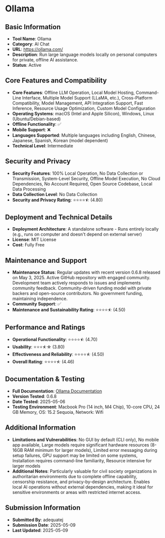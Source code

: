# Ollama

## Basic Information
- **Tool Name**: Ollama
- **Category**: AI Chat
- **URL**: https://ollama.com/
- **Description**: Run large language models locally on personal computers for private, offline AI assistance.
- **Status**: Active

## Core Features and Compatibility
- **Core Features**: Offline LLM Operation, Local Model Hosting, Command-Line Interface, Multiple Model Support (LLaMA, etc.), Cross-Platform Compatibility, Model Management, API Integration Support, Fast Inference, Resource Usage Optimization, Custom Model Configuration
- **Operating Systems**: macOS (Intel and Apple Silicon), Windows, Linux (Ubuntu/Debian-based)
- **Offline Functionality**: ✅
- **Mobile Support**: ❌
- **Languages Supported**: Multiple languages including English, Chinese, Japanese, Spanish, Korean (model dependent)
- **Technical Level**: Intermediate

## Security and Privacy
- **Security Features**: 100% Local Operation, No Data Collection or Transmission, System-Level Security, Offline Model Execution, No Cloud Dependencies, No Account Required, Open Source Codebase, Local Data Processing
- **Data Collection Level**: No Data Collection
- **Security and Privacy Rating**: ⭐⭐⭐⭐⯪ (4.80)

## Deployment and Technical Details
- **Deployment Architecture**: A standalone software - Runs entirely locally (e.g., runs on computer and doesn't depend on external server)
- **License**: MIT License
- **Cost**: Fully Free

## Maintenance and Support
- **Maintenance Status**: Regular updates with recent version 0.6.8 released on May 3, 2025. Active GitHub repository with engaged community. Development team actively responds to issues and implements community feedback. Community-driven funding model with private backers and open-source contributors. No government funding, maintaining independence.
- **Community Support**: ✅
- **Maintenance and Sustainability Rating**: ⭐⭐⭐⭐⯪ (4.50)

## Performance and Ratings
- **Operational Functionality**: ⭐⭐⭐⭐⯪ (4.70)
- **Usability**: ⭐⭐⭐⯪☆ (3.80)
- **Effectiveness and Reliability**: ⭐⭐⭐⭐⯪ (4.50)
- **Overall Rating**: ⭐⭐⭐⭐⯪ (4.46)

## Documentation & Testing
- **Full Documentation**: [Ollama Documentation](docs/user-attachments/files/ollama.pdf)
- **Version Tested**: 0.6.8
- **Date Tested**: 2025-05-06
- **Testing Environment**: Macbook Pro (14 inch, M4 Chip), 10-core CPU, 24 GB Memory, OS: 15.2 Sequoia, Network: Wifi

## Additional Information
- **Limitations and Vulnerabilities**: No GUI by default (CLI only), No mobile app available, Large models require significant hardware resources (8-16GB RAM minimum for larger models), Limited error messaging during setup failures, GPU support may be limited on some systems, Installation requires command-line familiarity, Resource intensive for larger models
- **Additional Notes**: Particularly valuable for civil society organizations in authoritarian environments due to complete offline capability, censorship resistance, and privacy-by-design architecture. Enables local AI operations without external dependencies, making it ideal for sensitive environments or areas with restricted internet access.

## Submission Information
- **Submitted By**: adequatej
- **Submission Date**: 2025-05-09
- **Last Updated**: 2025-05-09
